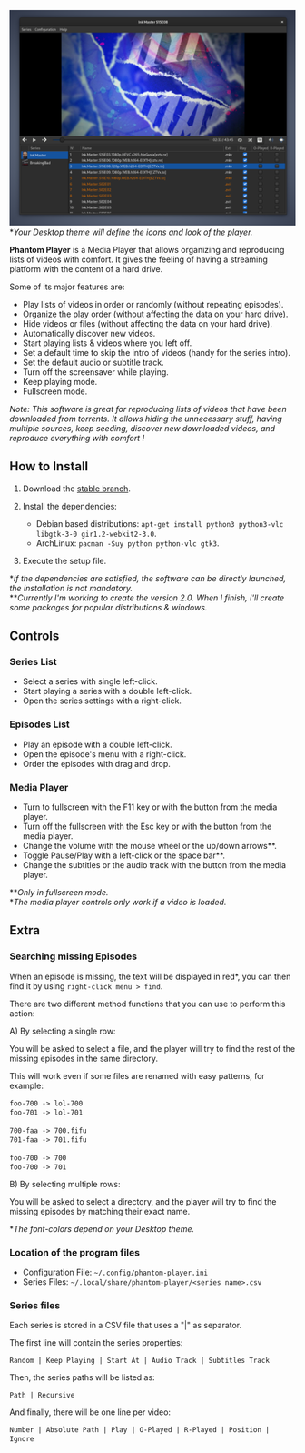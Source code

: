 
![Player Window](https://github.com/rsm-gh/phantom-player/blob/master/usr/share/doc/phantom-player/preview.png)  
**Your Desktop theme will define the icons and look of the player.*

**Phantom Player** is a Media Player that allows organizing and reproducing lists of videos with comfort.
It gives the feeling of having a streaming platform with the content of a hard drive.

Some of its major features are:
+ Play lists of videos in order or randomly (without repeating episodes).
+ Organize the play order (without affecting the data on your hard drive).
+ Hide videos or files (without affecting the data on your hard drive).
+ Automatically discover new videos.
+ Start playing lists & videos where you left off.
+ Set a default time to skip the intro of videos (handy for the series intro).
+ Set the default audio or subtitle track.
+ Turn off the screensaver while playing.
+ Keep playing mode.
+ Fullscreen mode.

*Note: This software is great for reproducing lists of videos that have been downloaded 
from torrents. It allows hiding the unnecessary stuff, having multiple sources, keep seeding, 
discover new downloaded videos, and reproduce everything with comfort !*

## How to Install

1. Download the [stable branch](https://github.com/rsm-gh/phantom-player/archive/master.zip).
2. Install the dependencies:
    * Debian based distributions: `apt-get install python3 python3-vlc libgtk-3-0 gir1.2-webkit2-3.0`.
    * ArchLinux: `pacman -Suy python python-vlc gtk3`.

3. Execute the setup file.

**If the dependencies are satisfied, the software can be directly launched, the installation is not mandatory.*  
***Currently I'm working to create the version 2.0. When I finish, I'll create some packages for popular distributions & windows.*  

## Controls

### Series List
+ Select a series with single left-click.
+ Start playing a series with a double left-click.
+ Open the series settings with a right-click.

### Episodes List
+ Play an episode with a double left-click.
+ Open the episode's menu with a right-click.
+ Order the episodes with drag and drop.

### Media Player
+ Turn to fullscreen with the F11 key or with the button from the media player.
+ Turn off the fullscreen with the Esc key or with the button from the media player.
+ Change the volume with the mouse wheel or the up/down arrows**.
+ Toggle Pause/Play with a left-click or the space bar**.
+ Change the subtitles or the audio track with the button from the media player.

***Only in fullscreen mode.*  
**The media player controls only work if a video is loaded.*  

## Extra
### Searching missing Episodes

When an episode is missing, the text will be displayed in red*, 
you can then find it by using `right-click menu > find`.

There are two different method functions that you can use to perform this action:

A) By selecting a single row:
	
You will be asked to select a file, and the player will try to find the rest of the 
missing episodes in the same directory.

This will work even if some files are renamed with easy patterns, for example:

```
foo-700 -> lol-700
foo-701 -> lol-701

700-faa -> 700.fifu
701-faa -> 701.fifu

foo-700 -> 700
foo-700 -> 701
```
				
B) By selecting multiple rows:
	
You will be asked to select a directory, and the player will try to find the missing episodes 
by matching their exact name.

**The font-colors depend on your Desktop theme.*

### Location of the program files
+ Configuration File: `~/.config/phantom-player.ini`
+ Series Files: `~/.local/share/phantom-player/<series name>.csv`

### Series files

Each series is stored in a CSV file that uses a "|" as separator. 

The first line will contain the series properties:
```
Random | Keep Playing | Start At | Audio Track | Subtitles Track
```
Then, the series paths will be listed as:
```
Path | Recursive
```
And finally, there will be one line per video:
```
Number | Absolute Path | Play | O-Played | R-Played | Position | Ignore
```